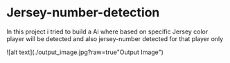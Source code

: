 # Jersey-number-detection
In this project i tried to build a Ai where based on specific Jersey color player will be detected and also jersey-number detected for that player only

![alt text](./output_image.jpg?raw=true"Output Image")
